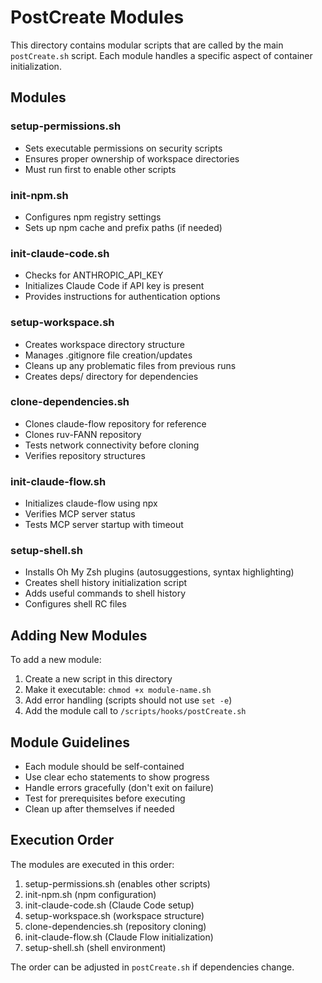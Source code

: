 # PostCreate Modules

This directory contains modular scripts that are called by the main `postCreate.sh` script. Each module handles a specific aspect of container initialization.

## Modules

### setup-permissions.sh
- Sets executable permissions on security scripts
- Ensures proper ownership of workspace directories
- Must run first to enable other scripts

### init-npm.sh
- Configures npm registry settings
- Sets up npm cache and prefix paths (if needed)

### init-claude-code.sh
- Checks for ANTHROPIC_API_KEY
- Initializes Claude Code if API key is present
- Provides instructions for authentication options

### setup-workspace.sh
- Creates workspace directory structure
- Manages .gitignore file creation/updates
- Cleans up any problematic files from previous runs
- Creates deps/ directory for dependencies

### clone-dependencies.sh
- Clones claude-flow repository for reference
- Clones ruv-FANN repository
- Tests network connectivity before cloning
- Verifies repository structures

### init-claude-flow.sh
- Initializes claude-flow using npx
- Verifies MCP server status
- Tests MCP server startup with timeout

### setup-shell.sh
- Installs Oh My Zsh plugins (autosuggestions, syntax highlighting)
- Creates shell history initialization script
- Adds useful commands to shell history
- Configures shell RC files

## Adding New Modules

To add a new module:

1. Create a new script in this directory
2. Make it executable: `chmod +x module-name.sh`
3. Add error handling (scripts should not use `set -e`)
4. Add the module call to `/scripts/hooks/postCreate.sh`

## Module Guidelines

- Each module should be self-contained
- Use clear echo statements to show progress
- Handle errors gracefully (don't exit on failure)
- Test for prerequisites before executing
- Clean up after themselves if needed

## Execution Order

The modules are executed in this order:
1. setup-permissions.sh (enables other scripts)
2. init-npm.sh (npm configuration)
3. init-claude-code.sh (Claude Code setup)
4. setup-workspace.sh (workspace structure)
5. clone-dependencies.sh (repository cloning)
6. init-claude-flow.sh (Claude Flow initialization)
7. setup-shell.sh (shell environment)

The order can be adjusted in `postCreate.sh` if dependencies change.